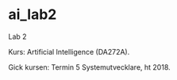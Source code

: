 # ai_lab2
Lab 2

Kurs: Artificial Intelligence (DA272A).

Gick kursen: Termin 5 Systemutvecklare, ht 2018.

